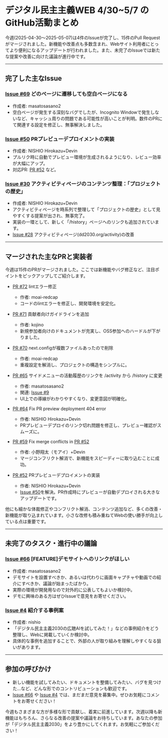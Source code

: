 # デジタル民主主義WEB 4/30~5/7 のGitHub活動まとめ

今週(2025-04-30～2025-05-07)は4件のIssueが完了し、15件のPull Requestがマージされました。新機能や改善点も多数含まれ、Webサイト利用者にとってより便利になるアップデートが行われました。また、未完了のIssueでは新たな提案や改善に向けた議論が進行中です。

---

## 完了した主なIssue

### [Issue #69](https://github.com/digitaldemocracy2030/website/issues/69) どのページに遷移しても空白ページになる
- 作成者: masatosasano2
- 空白ページが発生する深刻なバグでしたが、Incognito Windowで発生しないなど、キャッシュ周りの問題である可能性が高いことが判明。数件のPRにて関連する設定を修正し、無事解決しました。

### [Issue #50](https://github.com/digitaldemocracy2030/website/issues/50) PRプレビューデプロイメントの実装
- 作成者: NISHIO Hirokazu+Devin
- プルリク時に自動でプレビュー環境が生成されるようになり、レビュー効率が大幅にアップ。  
- 対応PR: [PR #52](https://github.com/digitaldemocracy2030/website/pull/52) など。

### [Issue #30](https://github.com/digitaldemocracy2030/website/issues/30) アクティビティページのコンテンツ整理：「プロジェクトの歴史」
- 作成者: NISHIO Hirokazu+Devin
- アクティビティページを時系列で整理して「プロジェクトの歴史」として見やすくする提案が出され、無事完了。  
- 実装の一環として、新しく「/history」ページへのリンクも追加されています。
- [Issue #28](https://github.com/digitaldemocracy2030/website/issues/28) アクティビティページ(dd2030.org/activity)の改善

---

## マージされた主なPRと実装者

今週は15件のPRがマージされました。ここでは新機能やバグ修正など、注目ポイントをピックアップしてご紹介します。

- [PR #72](https://github.com/digitaldemocracy2030/website/pull/72) lintエラー修正  
  - 作者: moai-redcap  
  - コードのlintエラーを修正し、開発環境を安定化。

- [PR #71](https://github.com/digitaldemocracy2030/website/pull/71) 貢献者向けガイドラインを追加  
  - 作者: kojino  
  - 新規参加者向けのドキュメントが充実し、OSS参加へのハードルが下がりました。

- [PR #70](https://github.com/digitaldemocracy2030/website/pull/70) next.configが複数ファイルあったので削除  
  - 作者: moai-redcap  
  - 重複設定を解消し、プロジェクトの構造をシンプルに。

- [PR #65](https://github.com/digitaldemocracy2030/website/pull/65) サイドメニューの活動履歴のリンクを /activity から /history に変更  
  - 作者: masatosasano2  
  - 関連: [Issue #9](https://github.com/digitaldemocracy2030/website/issues/9)  
  - UI上での導線がわかりやすくなり、変更意図が明確化。

- [PR #64](https://github.com/digitaldemocracy2030/website/pull/64) Fix PR preview deployment 404 error  
  - 作者: NISHIO Hirokazu+Devin  
  - PRプレビューデプロイのリンク切れ問題を修正し、プレビュー確認がスムーズに。

- [PR #59](https://github.com/digitaldemocracy2030/website/pull/59) Fix merge conflicts in [PR #52](https://github.com/digitaldemocracy2030/website/pull/52)  
  - 作者: 小野翔太（モアイ）+Devin  
  - マージコンフリクト解消で、新機能をスピーディーに取り込むことに成功。

- [PR #52](https://github.com/digitaldemocracy2030/website/pull/52) PRプレビューデプロイメントの実装  
  - 作者: NISHIO Hirokazu+Devin  
  - [Issue #50](https://github.com/digitaldemocracy2030/website/issues/50)を解決。PR作成時にプレビューが自動デプロイされる大きなアップデートです。

他にも細かな体裁修正やコンフリクト解消、コンテンツ追加など、多くの改善・新機能が取り込まれています。小さな改修も積み重ねてWebの使い勝手が向上している点は重要です。

---

## 未完了のタスク・進行中の議論

### [Issue #66](https://github.com/digitaldemocracy2030/website/issues/66) [FEATURE]デモサイトへのリンクがほしい
- 作成者: masatosasano2
- デモサイトを設置すべきか、あるいは代わりに画面キャプチャや動画での紹介にすべきか、議論が始まったばかり。  
- 実際の環境が開発用なので対外的に公表してもよいか検討中。  
- デモに興味のある方はぜひIssueで意見をお寄せください。

### [Issue #4](https://github.com/digitaldemocracy2030/website/issues/4) 紹介する事例案
- 作成者: nishio
- 「デジタル民主主義2030の広聴AIを試してみた！」などの事例紹介をどう整理し、Webに掲載していくか検討中。  
- 具体的な事例を追加することで、外部の人が取り組みを理解しやすくなる狙いがあります。

---

## 参加の呼びかけ

- 新しい機能を試してみたい、ドキュメントを整備してみたい、バグを見つけた…など、どんな形でのコントリビューションも歓迎です。  
- [Issue #66](https://github.com/digitaldemocracy2030/website/issues/66) や [Issue #4](https://github.com/digitaldemocracy2030/website/issues/4) では、まだまだ意見を募集中。ぜひお気軽にコメントをお寄せください！

今週もさまざまな方が多様な形で貢献し、着実に前進しています。次週以降も新機能はもちろん、さらなる改善の提案や議論をお待ちしています。あなたの参加が「デジタル民主主義2030」をより豊かにしてくれます。お気軽にご参加ください！